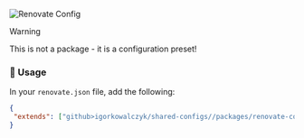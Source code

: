 ![Renovate Config](https://github.com/IgorKowalczyk/shared-configs/assets/49127376/9a4a07de-2707-410b-981d-c04a1200572f)

> [!WARNING]
> This is not a package - it is a configuration preset!

### 🔩 Usage

In your `renovate.json` file, add the following:

```json
{
 "extends": ["github>igorkowalczyk/shared-configs//packages/renovate-config/index.json"]
}
```

